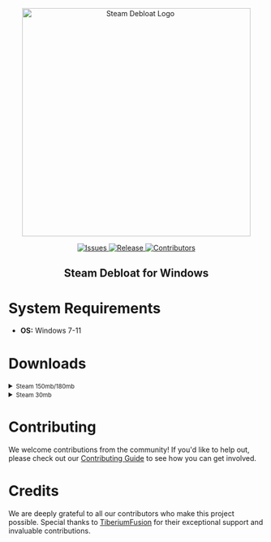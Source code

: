 <p align="center">
  <a href="https://github.com/mtytyx/Steam-Debloat/tags">
    <img src="https://raw.githubusercontent.com/mtytyx/Steam-Debloat/main/assets/logo.webp" alt="Steam Debloat Logo" width="450"/>
  </a>
</p>

<p align="center">
  <a href="https://github.com/mtytyx/Steam-Debloat/issues">
    <img src="https://img.shields.io/github/issues/mtytyx/Steam-Debloat" alt="Issues"/>
  </a>
  <a href="https://github.com/mtytyx/Steam-Debloat/tags">
    <img src="https://img.shields.io/github/v/tag/mtytyx/Steam-Debloat" alt="Release"/>
  </a>
  <a href="https://github.com/mtytyx/Steam-Debloat/blob/main/CONTRIBUTING.md">
    <img src="https://img.shields.io/github/contributors/mtytyx/Steam-Debloat" alt="Contributors"/>
  </a>
</p>

<h2 align="center"><b>Steam Debloat for Windows</b></h2>

<h1>System Requirements</h1>
<ul>
  <li><strong>OS:</strong> Windows 7-11</li>
</ul>

<h1>Downloads</h1>

<details>
<summary><small>Steam 150mb/180mb</small></summary>

  <p>This version includes moderate optimization features to streamline Steam's performance and remove unnecessary elements:</p>
  <ul>
    <li><strong>Functionality:</strong> Optimizes startup time, reduces background resource usage, and removes non-essential components.</li>
    <li><strong>Advantages:</strong>
      <ul>
        <li>Improved performance and reduced system load.</li>
        <li>Balanced approach to optimization with minimal impact on Steam's functionality.</li>
        <li>Less frequent user prompts during installation compared to more aggressive options.</li>
      </ul>
    </li>
    <li><strong>Disadvantages:</strong>
      <ul>
        <li>May not remove all bloatware.</li>
        <li>Some user confirmations required during installation.</li>
        <li>Possible residual components may still impact performance.</li>
      </ul>
    </li>
  </ul>
  <p>Just download and run <a href="https://github.com/mtytyx/Steam-Debloat/raw/main/Steam-150mb.bat">Installer.bat</a></p>
</details>

<details>
<summary><small>Steam 30mb</small></summary>

  <p>This version offers more aggressive optimization for users seeking a minimalistic setup. It removes additional components and features for a leaner client:</p>
  <ul>
    <li><strong>Functionality:</strong> Provides enhanced performance by removing more non-essential features and background services. Aims for a lightweight and efficient Steam experience.</li>
    <li><strong>Advantages:</strong>
      <ul>
        <li>Significant reduction in system resource usage.</li>
        <li>Faster startup and operation.</li>
        <li>More aggressive removal of unnecessary components results in a cleaner installation.</li>
      </ul>
    </li>
    <li><strong>Disadvantages:</strong>
      <ul>
        <li>Higher likelihood of impacting some features or functionalities of Steam.</li>
        <li>Installation requires multiple user confirmations.</li>
        <li>Potential loss of some functionalities or features that some users may find useful.</li>
      </ul>
    </li>
  </ul>
  <p>Just download and run <a href="https://github.com/mtytyx/Steam-Debloat/raw/main/Steam-30mb.bat">Installer-Lite.bat</a></p>
</details>

<h1>Contributing</h1>

<p>We welcome contributions from the community! If you'd like to help out, please check out our <a href="https://github.com/mtytyx/Steam-Debloat/blob/main/CONTRIBUTING.md">Contributing Guide</a> to see how you can get involved.</p>

<h1>Credits</h1>

<p>We are deeply grateful to all our contributors who make this project possible. Special thanks to <a href="https://github.com/TiberiumFusion">TiberiumFusion</a> for their exceptional support and invaluable contributions.</p>
